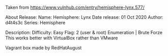 Taken from https://www.vulnhub.com/entry/hemisphere-lynx,577/ 

About Release:
    Name: Hemisphere: Lynx
    Date release: 01 Oct 2020
    Author: d4t4s3c
    Series: Hemisphere

Description:
    Difficulty: Easy
    Flag: 2 (user & root)
    Enumeration | Brute Forze
    This works better with VirtualBox rather than VMware 

Vagrant box made by RedHatAugust

